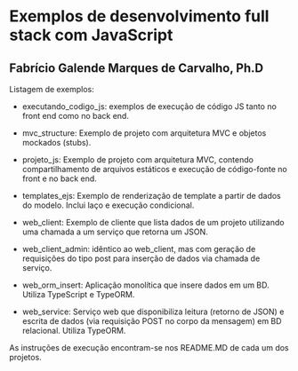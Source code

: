 # Exemplos de desenvolvimento full stack com JavaScript

## Fabrício Galende Marques de Carvalho, Ph.D

Listagem de exemplos:

* executando_codigo_js: exemplos de execução de código JS tanto no front end como no back end.

* mvc_structure: Exemplo de projeto com arquitetura MVC e objetos mockados (stubs).

* projeto_js: Exemplo de projeto com arquitetura MVC, contendo compartilhamento de arquivos estáticos e execução de código-fonte no front e no back end.

* templates_ejs: Exemplo de renderização de template a partir de dados do modelo. Inclui laço e execução condicional.

* web_client: Exemplo de cliente que lista dados de um projeto utilizando uma chamada a um serviço que retorna um JSON.

* web_client_admin: idêntico ao web_client, mas com geração de requisições do tipo post para inserção de dados via chamada de serviço.

* web_orm_insert: Aplicação monolítica que insere dados em um BD. Utiliza TypeScript e TypeORM.

* web_service: Serviço web que disponibiliza leitura (retorno de JSON) e escrita de dados (via requisição POST no corpo da mensagem) em BD relacional. Utiliza TypeORM.

As instruções de execução encontram-se nos README.MD de cada um dos projetos.
